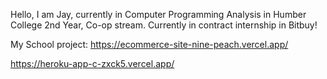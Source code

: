 <!---
zxck5/zxck5 is a ✨ special ✨ repository because its `README.md` (this file) appears on your GitHub profile.
You can click the Preview link to take a look at your changes.
--->

Hello, I am Jay, currently in Computer Programming Analysis in Humber College 2nd Year, Co-op stream.
Currently in contract internship in Bitbuy!


My School project:
https://ecommerce-site-nine-peach.vercel.app/

https://heroku-app-c-zxck5.vercel.app/ 
